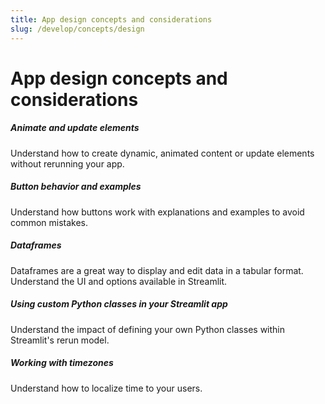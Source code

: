```yaml
---
title: App design concepts and considerations
slug: /develop/concepts/design
---
```


# App design concepts and considerations

<TileContainer layout="list">

<RefCard href="/develop/concepts/design/animate">

<h5>Animate and update elements</h5>

Understand how to create dynamic, animated content or update elements without rerunning your app.

</RefCard>

<RefCard href="/develop/concepts/design/buttons">

<h5>Button behavior and examples</h5>

Understand how buttons work with explanations and examples to avoid common mistakes.

</RefCard>

<RefCard href="/develop/concepts/design/dataframes">

<h5>Dataframes</h5>

Dataframes are a great way to display and edit data in a tabular format. Understand the UI and options available in Streamlit.

</RefCard>

<RefCard href="/develop/concepts/design/custom-classes">

<h5>Using custom Python classes in your Streamlit app</h5>

Understand the impact of defining your own Python classes within Streamlit's rerun model.

</RefCard>

<RefCard href="/develop/concepts/design/timezone-handling">

<h5>Working with timezones</h5>

Understand how to localize time to your users.

</RefCard>

</TileContainer>
